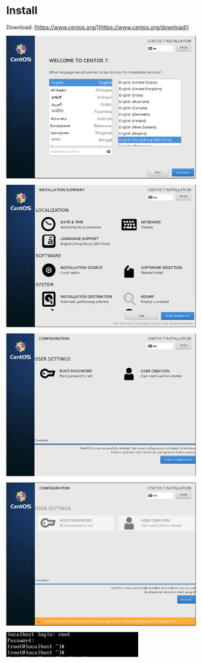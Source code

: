 # Install

Download: [https://www.centos.org/](https://www.centos.org/download/)

![](../../../.gitbook/assets/image%20%2814%29.png)

![](../../../.gitbook/assets/image%20%2863%29.png)

![](../../../.gitbook/assets/image%20%2825%29.png)

![](../../../.gitbook/assets/image%20%2859%29.png)

![](../../../.gitbook/assets/image%20%2884%29.png)







